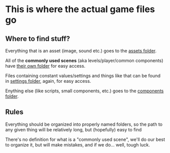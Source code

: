 # This is where the actual game files go

## Where to find stuff?

Everything that is an asset (image, sound etc.) goes to the [assets folder](./assets/).

All of the __commonly used scenes__ (aka levels/player/common components) have [their own folder](./scenes/) for easy access.

Files containing constant values/settings and things like that can be found in [settings folder](./settings/), again, for easy access.

Enything else (like scripts, small components, etc.) goes to the [components folder](./components/).

## Rules

Everything should be organized into properly named folders, so the path to any given thing will be relatively long, but (hopefully) easy to find

There's no definition for what is a "commonly used scene", we'll do our best to organize it, but will make mistakes, and if we do... well, tough luck.
